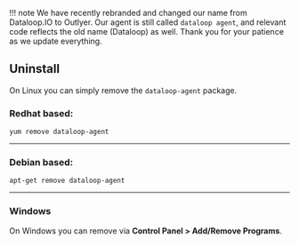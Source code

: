 !!! note
    We have recently rebranded and changed our name from Dataloop.IO to Outlyer. Our agent is still called `dataloop agent`, and relevant code reflects the old name (Dataloop) as well. Thank you for your patience as we update everything.

## Uninstall


On Linux you can simply remove the `dataloop-agent` package.

### Redhat based:

```
yum remove dataloop-agent
```

- - -

### Debian based:

```
apt-get remove dataloop-agent
```
- - -

### Windows

On Windows you can remove via **Control Panel > Add/Remove Programs**.
